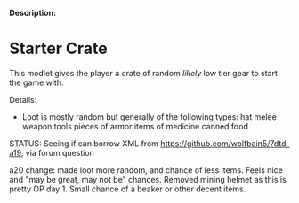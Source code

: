 **Description:**
# Starter Crate
This modlet gives the player a crate of random *likely* low tier gear to start the game with.

Details:
- Loot is mostly random but generally of the following types:
  hat
  melee weapon
  tools
  pieces of armor
  items of medicine
  canned food

STATUS: Seeing if can borrow XML from https://github.com/wolfbain5/7dtd-a19, via forum question

a20 change: made loot more random, and chance of less items. Feels nice and "may be great, may not be" chances.
Removed mining helmet as this is pretty OP day 1. Small chance of a beaker or other decent items.
